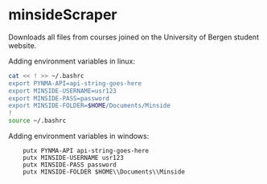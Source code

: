 # minsideScraper
Downloads all files from courses joined on the University of Bergen student website.

Adding environment variables in linux:
```bash
cat << ! >> ~/.bashrc
export PYNMA-API=api-string-goes-here
export MINSIDE-USERNAME=usr123
export MINSIDE-PASS=password
export MINSIDE-FOLDER=$HOME/Documents/Minside
!
source ~/.bashrc
```

Adding environment variables in windows:
```batch
    putx PYNMA-API api-string-goes-here
    putx MINSIDE-USERNAME usr123
    putx MINSIDE-PASS password
    putx MINSIDE-FOLDER $HOME\\Documents\\Minside
```

